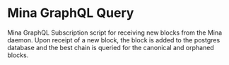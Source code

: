 # Mina GraphQL Query
Mina GraphQL Subscription script for receiving new blocks from the Mina daemon. 
Upon receipt of a new block, the block is added to the postgres database and the best chain is 
queried for the canonical and orphaned blocks.
